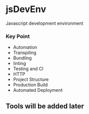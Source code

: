 # jsDevEnv
Javascript development environment

### Key Point
  - Automation
  - Transpiling
  - Bundling
  - linting
  - Testing and CI
  - HTTP
  - Project Structure
  - Production Build
  - Automated Deployment

## Tools will be added  later


